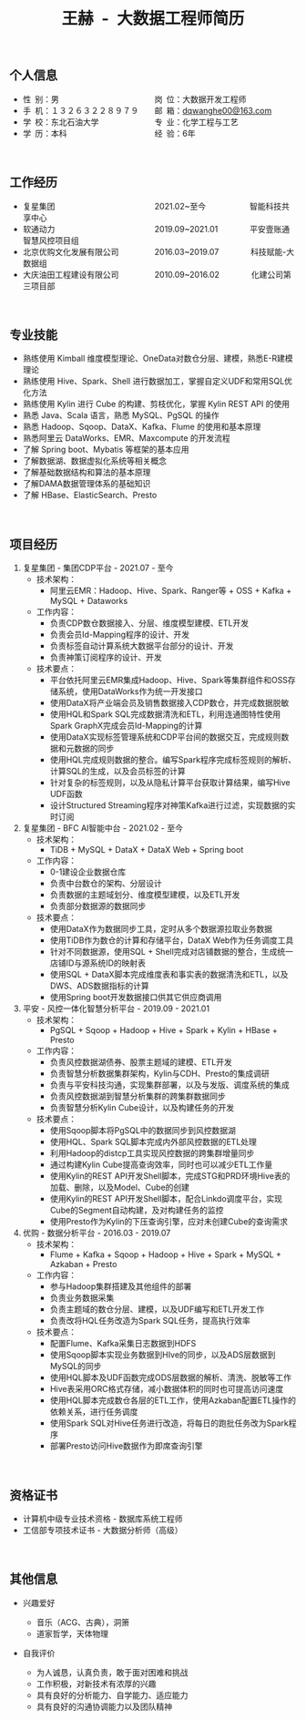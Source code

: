 <center>
     <h1>王赫&ensp;-&ensp;大数据工程师简历</h1>
</center>

&nbsp;
&nbsp;

## 个人信息

* 性&ensp;别：男&emsp;&emsp;&emsp;&emsp;&emsp;&emsp;&emsp;&emsp;&emsp;&emsp;&emsp;&emsp;岗&ensp;位：大数据开发工程师  
* 手&ensp;机：１３２６３２２８９７９&emsp;&emsp;邮&ensp;箱：dqwanghe00@163.com
* 学&ensp;校：东北石油大学&emsp;&emsp;&emsp;&emsp;&emsp;&emsp;&emsp;专&ensp;业：化学工程与工艺
* 学&ensp;历：本科&emsp;&emsp;&emsp;&emsp;&emsp;&emsp;&emsp;&emsp;&emsp;&emsp;&emsp;经&ensp;验：6年

&nbsp;

## 工作经历

* 复星集团&emsp;&emsp;&emsp;&emsp;&emsp;&emsp;&emsp;&emsp;&emsp;&emsp;&emsp;&emsp;&ensp;2021.02~至今&emsp;&emsp;&emsp;&emsp;&emsp;&ensp;智能科技共享中心
* 软通动力&emsp;&emsp;&emsp;&emsp;&emsp;&emsp;&emsp;&emsp;&emsp;&emsp;&emsp;&emsp;&ensp;2019.09~2021.01&emsp;&emsp;&emsp;&emsp;平安壹账通智慧风控项目组
* 北京优购文化发展有限公司&emsp;&emsp;&emsp;&emsp;&ensp;2016.03~2019.07&emsp;&emsp;&emsp;&emsp;科技赋能-大数据组
* 大庆油田工程建设有限公司&emsp;&emsp;&emsp;&emsp;&ensp;2010.09~2016.02&emsp;&emsp;&emsp;&emsp;化建公司第三项目部

&nbsp;

## 专业技能

* 熟练使用 Kimball 维度模型理论、OneData对数仓分层、建模，熟悉E-R建模理论
* 熟练使用 Hive、Spark、Shell 进行数据加工，掌握自定义UDF和常用SQL优化方法
* 熟练使用 Kylin 进行 Cube 的构建、剪枝优化，掌握 Kylin REST API 的使用
* 熟悉 Java、Scala 语言，熟悉 MySQL、PgSQL 的操作
* 熟悉 Hadoop、Sqoop、DataX、Kafka、Flume 的使用和基本原理
* 熟悉阿里云 DataWorks、EMR、Maxcompute 的开发流程
* 了解 Spring boot、Mybatis 等框架的基本应用
* 了解数据湖、数据虚拟化系统等相关概念
* 了解基础数据结构和算法的基本原理
* 了解DAMA数据管理体系的基础知识
* 了解 HBase、ElasticSearch、Presto

&nbsp;

## 项目经历

1. 复星集团 - 集团CDP平台 - 2021.07 - 至今
    * 技术架构：
      * 阿里云EMR：Hadoop、Hive、Spark、Ranger等 + OSS + Kafka + MySQL + Dataworks
    * 工作内容：
      * 负责CDP数仓数据接入、分层、维度模型建模、ETL开发
      * 负责会员Id-Mapping程序的设计、开发
      * 负责标签自动计算系统大数据平台部分的设计、开发
      * 负责神策订阅程序的设计、开发
    * 技术要点：
      * 平台依托阿里云EMR集成Hadoop、Hive、Spark等集群组件和OSS存储系统，使用DataWorks作为统一开发接口
      * 使用DataX将产业端会员及销售数据接入CDP数仓，并完成数据脱敏
      * 使用HQL和Spark SQL完成数据清洗和ETL，利用连通图特性使用Spark GraphX完成会员Id-Mapping的计算
      * 使用DataX实现标签管理系统和CDP平台间的数据交互，完成规则数据和元数据的同步
      * 使用HQL完成规则数据的整合。编写Spark程序完成标签规则的解析、计算SQL的生成，以及会员标签的计算
      * 针对复杂的标签规则，以及从隐私计算平台获取计算结果，编写Hive UDF函数
      * 设计Structured Streaming程序对神策Kafka进行过滤，实现数据的实时订阅
&nbsp;
2. 复星集团 - BFC AI智能中台 - 2021.02 - 至今
    * 技术架构：
      * TiDB + MySQL + DataX + DataX Web + Spring boot
    * 工作内容：
      * 0-1建设企业数据仓库
      * 负责中台数仓的架构、分层设计
      * 负责数据的主题域划分、维度模型建模，以及ETL开发
      * 负责部分数据源的数据同步
    * 技术要点：
      * 使用DataX作为数据同步工具，定时从多个数据源拉取业务数据
      * 使用TiDB作为数仓的计算和存储平台，DataX Web作为任务调度工具
      * 针对不同数据源，使用SQL + Shell完成对店铺数据的整合，生成统一店铺ID与源系统ID的映射表
      * 使用SQL + DataX脚本完成维度表和事实表的数据清洗和ETL，以及DWS、ADS数据指标的计算
      * 使用Spring boot开发数据接口供其它供应商调用
&nbsp;
3. 平安 - 风控一体化智慧分析平台 - 2019.09 - 2021.01
    * 技术架构：
      * PgSQL + Sqoop + Hadoop + Hive + Spark + Kylin + HBase + Presto
    * 工作内容：
      * 负责风控数据湖债券、股票主题域的建模、ETL开发
      * 负责智慧分析数据集群架构，Kylin与CDH、Presto的集成调研
      * 负责与平安科技沟通，实现集群部署，以及与发版、调度系统的集成
      * 负责风控数据湖到智慧分析集群的跨集群数据同步
      * 负责智慧分析Kylin Cube设计，以及构建任务的开发
    * 技术要点：
      * 使用Sqoop脚本将PgSQL中的数据同步到风控数据湖
      * 使用HQL、Spark SQL脚本完成内外部风控数据的ETL处理
      * 利用Hadoop的distcp工具实现风控数据的跨集群增量同步
      * 通过构建Kylin Cube提高查询效率，同时也可以减少ETL工作量
      * 使用Kylin的REST API开发Shell脚本，完成STG和PRD环境Hive表的加载、删除，以及Model、Cube的创建
      * 使用Kylin的REST API开发Shell脚本，配合Linkdo调度平台，实现Cube的Segment自动构建，及对构建任务的监控
      * 使用Presto作为Kylin的下压查询引擎，应对未创建Cube的查询需求
&nbsp;
4. 优购 - 数据分析平台 - 2016.03 - 2019.07
    * 技术架构：
      * Flume + Kafka + Sqoop + Hadoop + Hive + Spark + MySQL + Azkaban + Presto
    * 工作内容：
      * 参与Hadoop集群搭建及其他组件的部署
      * 负责业务数据采集
      * 负责主题域的数仓分层、建模，以及UDF编写和ETL开发工作
      * 负责改将HQL任务改造为Spark SQL任务，提高执行效率
    * 技术要点：
      * 配置Flume、Kafka采集日志数据到HDFS
      * 使用Sqoop脚本实现业务数据到HIve的同步，以及ADS层数据到MySQL的同步
      * 使用HQL脚本及UDF函数完成ODS层数据的解析、清洗、脱敏等工作
      * Hive表采用ORC格式存储，减小数据体积的同时也可提高访问速度
      * 使用HQL脚本完成数仓各层的ETL工作，使用Azkaban配置ETL操作的依赖关系，进行任务调度
      * 使用Spark SQL对Hive任务进行改造，将每日的跑批任务改为Spark程序
      * 部署Presto访问Hive数据作为即席查询引擎

&nbsp;

## 资格证书

* 计算机中级专业技术资格 - 数据库系统工程师
* 工信部专项技术证书 - 大数据分析师（高级）

&nbsp;

## 其他信息

* 兴趣爱好
  * 音乐（ACG、古典），洞箫
  * 道家哲学，天体物理

* 自我评价
  * 为人诚恳，认真负责，敢于面对困难和挑战
  * 工作积极，对新技术有浓厚的兴趣
  * 具有良好的分析能力、自学能力、适应能力
  * 具有良好的沟通协调能力以及团队精神
